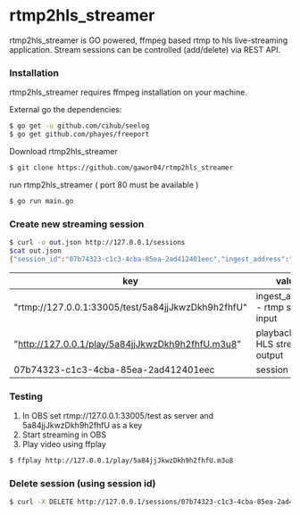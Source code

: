 # rtmp2hls_streamer

rtmp2hls_streamer is GO powered, ffmpeg based rtmp to hls live-streaming application. Stream sessions can be controlled (add/delete) via REST API.

### Installation

rtmp2hls_streamer requires ffmpeg installation on your machine.

External go the dependencies:
```sh
$ go get -u github.com/cihub/seelog
$ go get github.com/phayes/freeport
```

Download rtmp2hls_streamer
```sh
$ git clone https://github.com/gawor04/rtmp2hls_streamer
```

run rtmp2hls_streamer ( port 80 must be available )
```sh
$ go run main.go
```

### Create new streaming session
```sh
$ curl -o out.json http://127.0.0.1/sessions
$cat out.json 
{"session_id":"07b74323-c1c3-4cba-85ea-2ad412401eec","ingest_address":"rtmp://127.0.0.1:33005/test/5a84jjJkwzDkh9h2fhfU","playback_url":"http://127.0.0.1/play/5a84jjJkwzDkh9h2fhfU.m3u8"}
```
 key | value
| ------------- | -----|
"rtmp://127.0.0.1:33005/test/5a84jjJkwzDkh9h2fhfU" | ingest_address - rtmp stream input
"http://127.0.0.1/play/5a84jjJkwzDkh9h2fhfU.m3u8"  | playback_url - HLS stream output
07b74323-c1c3-4cba-85ea-2ad412401eec             | session id

### Testing
1. In OBS set rtmp://127.0.0.1:33005/test as server and 5a84jjJkwzDkh9h2fhfU as a key
2. Start streaming in OBS
3. Play video using ffplay
```sh
$ ffplay http://127.0.0.1/play/5a84jjJkwzDkh9h2fhfU.m3u8
```

### Delete session (using session id)
```sh
$ curl -X DELETE http://127.0.0.1/sessions/07b74323-c1c3-4cba-85ea-2ad412401eec
